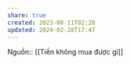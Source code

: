 ```yaml
---
share: true
created: 2023-08-11T02:20
updated: 2024-02-28T17:47
---
```

Nguồn:: [[Tiền không mua được gì]]
